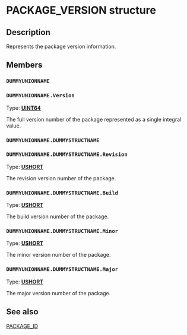 # PACKAGE_VERSION structure

## Description

Represents the package version information.

## Members

### `DUMMYUNIONNAME`

### `DUMMYUNIONNAME.Version`

Type: **[UINT64](https://learn.microsoft.com/windows/desktop/WinProg/windows-data-types)**

The full version number of the package represented as a single integral value.

### `DUMMYUNIONNAME.DUMMYSTRUCTNAME`

### `DUMMYUNIONNAME.DUMMYSTRUCTNAME.Revision`

Type: **[USHORT](https://learn.microsoft.com/windows/desktop/WinProg/windows-data-types)**

The revision version number of the package.

### `DUMMYUNIONNAME.DUMMYSTRUCTNAME.Build`

Type: **[USHORT](https://learn.microsoft.com/windows/desktop/WinProg/windows-data-types)**

The build version number of the package.

### `DUMMYUNIONNAME.DUMMYSTRUCTNAME.Minor`

Type: **[USHORT](https://learn.microsoft.com/windows/desktop/WinProg/windows-data-types)**

The minor version number of the package.

### `DUMMYUNIONNAME.DUMMYSTRUCTNAME.Major`

Type: **[USHORT](https://learn.microsoft.com/windows/desktop/WinProg/windows-data-types)**

The major version number of the package.

## See also

[PACKAGE_ID](https://learn.microsoft.com/windows/desktop/api/appmodel/ns-appmodel-package_id)